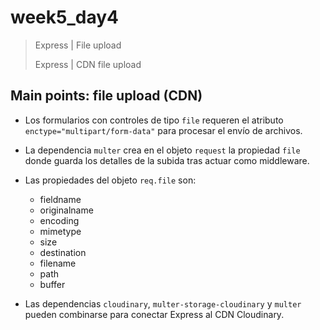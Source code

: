 # week5_day4

> Express | File upload
>
> Express | CDN file upload



## Main points: file upload (CDN)

- Los formularios con controles de tipo `file` requeren el atributo `enctype="multipart/form-data"` para procesar el envío de archivos.

- La dependencia `multer` crea en el objeto `request` la propiedad `file` donde guarda los detalles de la subida tras actuar como middleware.

- Las propiedades del objeto `req.file` son:

  * fieldname
  * originalname
  * encoding
  * mimetype
  * size
  * destination
  * filename
  * path
  * buffer

- Las dependencias `cloudinary`, `multer-storage-cloudinary` y `multer` pueden combinarse para conectar Express al CDN Cloudinary.
